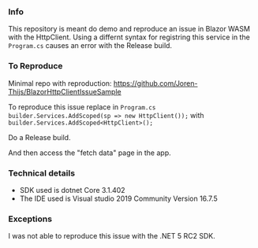 ### Info

This repository is meant do demo and reproduce an issue in Blazor WASM with the HttpClient. Using a differnt syntax for registring this service in the `Program.cs` causes an error with the Release build.

### To Reproduce

Minimal repo with reproduction: https://github.com/Joren-Thijs/BlazorHttpClientIssueSample

To reproduce this issue replace in `Program.cs`
`builder.Services.AddScoped(sp => new HttpClient());` with
`builder.Services.AddScoped<HttpClient>();`

Do a Release build.

And then access the "fetch data" page in the app.

### Technical details

-   SDK used is dotnet Core 3.1.402
-   The IDE used is Visual studio 2019 Community Version 16.7.5

### Exceptions

I was not able to reproduce this issue with the .NET 5 RC2 SDK.
